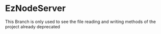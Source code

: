 # EzNodeServer

This Branch is only used to see the file reading and writing methods of the project already deprecated
